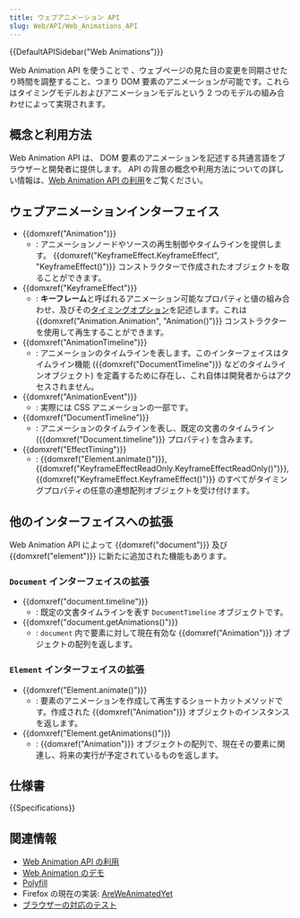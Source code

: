 ```yaml
---
title: ウェブアニメーション API
slug: Web/API/Web_Animations_API
---
```


{{DefaultAPISidebar("Web Animations")}}

Web Animation API を使うことで 、ウェブページの見た目の変更を同期させたり時間を調整すること、つまり DOM 要素のアニメーションが可能です。これらはタイミングモデルおよびアニメーションモデルという 2 つのモデルの組み合わせによって実現されます。

## 概念と利用方法

Web Animation API は、 DOM 要素のアニメーションを記述する共通言語をブラウザーと開発者に提供します。 API の背景の概念や利用方法についての詳しい情報は、[Web Animation API の利用](/ja/docs/Web/API/Web_Animations_API/Using_the_Web_Animations_API)をご覧ください。

## ウェブアニメーションインターフェイス

- {{domxref("Animation")}}
  - : アニメーションノードやソースの再生制御やタイムラインを提供します。 {{domxref("KeyframeEffect.KeyframeEffect", "KeyframeEffect()")}} コンストラクターで作成されたオブジェクトを取ることができます。
- {{domxref("KeyframeEffect")}}
  - : **キーフレーム**と呼ばれるアニメーション可能なプロパティと値の組み合わせ、及びその[タイミングオプション](/ja/docs/Web/API/Web_Animations_API/Animation_timing_options)を記述します。これは {{domxref("Animation.Animation", "Animation()")}} コンストラクターを使用して再生することができます。
- {{domxref("AnimationTimeline")}}
  - : アニメーションのタイムラインを表します。このインターフェイスはタイムライン機能 ({{domxref("DocumentTimeline")}} などのタイムラインオブジェクト) を定義するために存在し、これ自体は開発者からはアクセスされません。
- {{domxref("AnimationEvent")}}
  - : 実際には CSS アニメーションの一部です。
- {{domxref("DocumentTimeline")}}
  - : アニメーションのタイムラインを表し、既定の文書のタイムライン ({{domxref("Document.timeline")}} プロパティ) を含みます。
- {{domxref("EffectTiming")}}
  - : {{domxref("Element.animate()")}}, {{domxref("KeyframeEffectReadOnly.KeyframeEffectReadOnly()")}}, {{domxref("KeyframeEffect.KeyframeEffect()")}} のすべてがタイミングプロパティの任意の連想配列オブジェクトを受け付けます。

## 他のインターフェイスへの拡張

Web Animation API によって {{domxref("document")}} 及び {{domxref("element")}} に新たに追加された機能もあります。

### `Document` インターフェイスの拡張

- {{domxref("document.timeline")}}
  - : 既定の文書タイムラインを表す `DocumentTimeline` オブジェクトです。
- {{domxref("document.getAnimations()")}}
  - : `document` 内で要素に対して現在有効な {{domxref("Animation")}} オブジェクトの配列を返します。

### `Element` インターフェイスの拡張

- {{domxref("Element.animate()")}}
  - : 要素のアニメーションを作成して再生するショートカットメソッドです。作成された {{domxref("Animation")}} オブジェクトのインスタンスを返します。
- {{domxref("Element.getAnimations()")}}
  - : {{domxref("Animation")}} オブジェクトの配列で、現在その要素に関連し、将来の実行が予定されているものを返します。

## 仕様書

{{Specifications}}

## 関連情報

- [Web Animation API の利用](/ja/docs/Web/API/Web_Animations_API/Using_the_Web_Animations_API)
- [Web Animation のデモ](https://mozdevs.github.io/Animation-examples/)
- [Polyfill](https://github.com/web-animations/web-animations-js)
- Firefox の現在の実装: [AreWeAnimatedYet](https://birtles.github.io/areweanimatedyet/)
- [ブラウザーの対応のテスト](http://codepen.io/danwilson/pen/xGBKVq)
